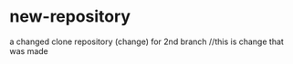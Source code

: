 # new-repository
a changed clone repository (change) for 2nd branch
//this is change that was made 

